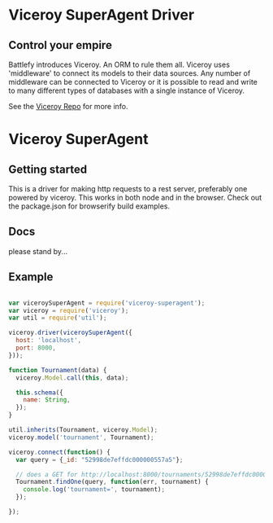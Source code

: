 
# Viceroy SuperAgent Driver

## Control your empire

Battlefy introduces Viceroy. An ORM to rule them
all. Viceroy uses 'middleware' to connect its
models to their data sources. Any number of
middleware can be connected to Viceroy or it is
possible to read and write to many different
types of databases with a single instance of
Viceroy.

See the [Viceroy Repo](https://github.com/Battlefy/Viceroy) for more info.

# Viceroy SuperAgent

## Getting started
This is a driver for making http requests to a rest server, preferably
one powered by viceroy. This works in both node and in the browser.
Check out the package.json for browserify build examples.

## Docs

please stand by...

## Example

```javascript

var viceroySuperAgent = require('viceroy-superagent');
var viceroy = require('viceroy');
var util = require('util');

viceroy.driver(viceroySuperAgent({
  host: 'localhost',
  port: 8000,
}));

function Tournament(data) {
  viceroy.Model.call(this, data);

  this.schema({
    name: String,
  });
}

util.inherits(Tournament, viceroy.Model);
viceroy.model('tournament', Tournament);

viceroy.connect(function() {
  var query = {_id: "52998de7effdc000000557a5"};

  // does a GET for http://localhost:8000/tournaments/52998de7effdc000000557a5
  Tournament.findOne(query, function(err, tournament) {
    console.log('tournament=', tournament);
  });

});

```
